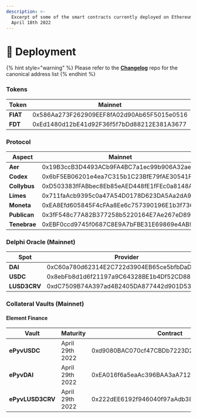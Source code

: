 ```yaml
---
description: >-
  Excerpt of some of the smart contracts currently deployed on Ethereum as of
  April 18th 2022
---
```


# 💾 Deployment

{% hint style="warning" %}
Please refer to the [**Changelog**](https://github.com/fiatdao/changelog) repo for the canonical address list
{% endhint %}

### Tokens

| Token    | Mainnet                                    |
| -------- | ------------------------------------------ |
| **FIAT** | 0x586Aa273F262909EEF8fA02d90Ab65F5015e0516 |
| **FDT**  | 0xEd1480d12bE41d92F36f5f7bDd88212E381A3677 |

### Protocol

| Aspect       | Mainnet                                    |
| ------------ | ------------------------------------------ |
| **Aer**      | 0x19B3ccB3D4493ACb9FA4BC7a1ec99b906A32ae72 |
| **Codex**    | 0x6bF5EB06201e4ea7C315b1C23BfE79fAE30541F9 |
| **Collybus** | 0xD503383fFABbec8Eb85eAED448fE1fFEc0a8148A |
| **Limes**    | 0x711faAcb9395c0a47A54D0178D623DA5Aa2dA9a0 |
| **Moneta**   | 0xEA8Efd605845F4cFAa8Ee6c757390196E1b3f736 |
| **Publican** | 0x3fF548c77A82B377258b5220164E7Ae267eD8978 |
| **Tenebrae** | 0xEBF0ccd9745f0687C8E9A7bFBE31E69869e4AB9c |

### Delphi Oracle (Mainnet)

| Spot         | Provider                                   | Relayer                                    |
| ------------ | ------------------------------------------ | ------------------------------------------ |
| **DAI**      | 0xC60a780d62314E2C722d3904EB65ce5bfbDaDBf1 | 0x76DC496b194980bFe45733aF15071cc92740A8Be |
| **USDC**     | 0x8ebFb8d1d6f21197a9C64328BE1b4Df52CD88F95 | 0x9BeE1A78599915aeD57e637b9cB1DC4b4148fee6 |
| **LUSD3CRV** | 0xdC7509B74A397ad4B2405DA877442d901D535037 | 0x0fd3bA76708C3B62C59882629405cF79B214079D |

### **Collateral Vaults (Mainnet)**

#### **Element Finance**

| Vault            | Maturity        | Contract                                   |
| ---------------- | --------------- | ------------------------------------------ |
| **ePyvUSDC**     | April 29th 2022 | 0xd9080BAC070cf47CBDb7223D2440cF8E978e6b45 |
| **ePyvDAI**      | April 29th 2022 | 0xEA016f6a5eaAc396BAA3aA712E8d3f20764cbb1f |
| **ePyvLUSD3CRV** | April 29th 2022 | 0x222dEE6192f946040f97aAdb386FAfa4e6310Cdc |
